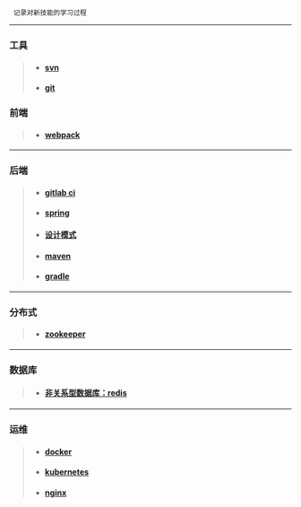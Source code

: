 ```
 记录对新技能的学习过程
```
---

### 工具
> - #### [svn](https://github.com/yancongcong1/study-log/tree/master/svn)
> - #### [git](https://github.com/yancongcong1/study-log/tree/master/git)

### 前端
> - #### [webpack](https://github.com/yancongcong1/study-log/tree/master/webpack)

---

### 后端
> - #### [gitlab ci](https://github.com/yancongcong1/study-log/tree/master/gitlab-ci)
> - #### [spring](https://github.com/yancongcong1/study-log/tree/master/spring)
> - #### [设计模式](https://github.com/yancongcong1/study-log/tree/master/design-model)
> - #### [maven](https://github.com/yancongcong1/study-log/tree/master/maven)
> - #### [gradle](https://github.com/yancongcong1/study-log/tree/master/gradle)

---

### 分布式
> - #### [zookeeper](https://github.com/yancongcong1/study-log/tree/master/zookeeper)
---

### 数据库
> - #### [非关系型数据库：redis](https://github.com/yancongcong1/study-log/tree/master/redis)

---

### 运维
> - #### [docker](https://github.com/yancongcong1/study-log/tree/master/docker)
> - #### [kubernetes](https://github.com/yancongcong1/study-log/tree/master/kubernetes)
> - #### [nginx](https://github.com/yancongcong1/study-log/tree/master/nginx)